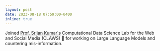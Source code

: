```yaml
---
layout: post
date: 2023-08-18 07:59:00-0400
inline: true
---
```


Joined [Prof. Srijan Kumar's](https://faculty.cc.gatech.edu/~srijan/) Computational Data Science Lab for the Web and Social Media (CLAWS) :rocket: for working on Large Language Models and countering mis-information. 
